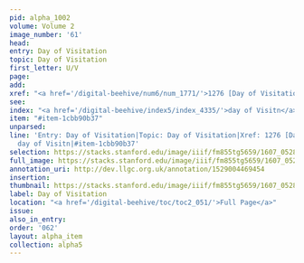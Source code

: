 ```yaml
---
pid: alpha_1002
volume: Volume 2
image_number: '61'
head:
entry: Day of Visitation
topic: Day of Visitation
first_letter: U/V
page:
add:
xref: "<a href='/digital-beehive/num6/num_1771/'>1276 [Day of Visitation]</a>"
see:
index: "<a href='/digital-beehive/index5/index_4335/'>day of Visitn</a>"
item: "#item-1cbb90b37"
unparsed:
line: 'Entry: Day of Visitation|Topic: Day of Visitation|Xref: 1276 [Day of Visitation]|Index:
  day of Visitn|#item-1cbb90b37'
selection: https://stacks.stanford.edu/image/iiif/fm855tg5659/1607_0528/323,4529,2995,298/full/0/default.jpg
full_image: https://stacks.stanford.edu/image/iiif/fm855tg5659/1607_0528/full/full/0/default.jpg
annotation_uri: http://dev.llgc.org.uk/annotation/1529004469454
insertion:
thumbnail: https://stacks.stanford.edu/image/iiif/fm855tg5659/1607_0528/323,4529,600,180/250,/0/default.jpg
label: Day of Visitation
location: "<a href='/digital-beehive/toc/toc2_051/'>Full Page</a>"
issue:
also_in_entry:
order: '062'
layout: alpha_item
collection: alpha5
---
```

